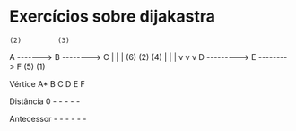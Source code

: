 # Exercícios sobre dijakastra 


    (2)         (3)
 A -------> B --------> C
 |           |           |
(6)         (2)         (4)
 |           |           |
 v           v           v
 D ---------> E --------> F
    (5)         (1)



Vértice	    A*   B   C   D   E   F  

Distância   0	 -   -   -   -   -

Antecessor  -    -   -   -   -   -

